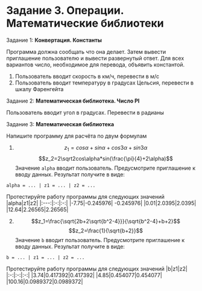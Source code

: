 # Задание 3. Операции. Математические библиотеки

Задание 1: __Конвертация. Константы__

Программа должна сообщать что она делает. Затем вывести приглашение пользователю и вывести развернутый ответ. Для всех вариантов число, необходимое для перевода, объявить константой.

1) Пользователь вводит скорость в км/ч, перевести в м/с
2) Пользователь вводит температуру в градусах Цельсия, перевести в шкалу Фаренгейта

Задание 2: __Математическая библиотека. Число PI__

Пользователь вводит угол в градусах. Перевести в радианы

Задание 3: __Математическая библиотека__

Напишите программу для расчёта по двум формулам
1) $$z_1=cos\alpha+sin\alpha+cos3\alpha+sin3\alpha$$
$$z_2=2\sqrt2cos\alpha*sin(\frac{\pi}{4}+2\alpha)$$
Значение `alpha` вводит пользователь. Предусмотрите приглашение к вводу данных. Результат получите в виде: 

`alpha = ... | z1 = ... | z2 = ...`

Протестируйте работу программы для следующих значений
|alpha|z1|z2|
|:---:|:-:|:-:|
|-7.75|-0.245976| -0.245976|
|0.01|2.0395|2.0395|
|12.64|2.26565|2.26565|

2) $$z_1=\frac{\sqrt{2b+2\sqrt{b^2-4}}}{\sqrt{b^2-4}+b+2}$$
$$z_2=\frac{1}{\sqrt{b+2}}$$
Значение `b` вводит пользователь. Предусмотрите приглашение к вводу данных. Результат получите в виде: 

`b = ... | z1 = ... | z2 = ...`

Протестируйте работу программы для следующих значений
|b|z1|z2|
|:-:|:-:|:-:|
|3.74|0.417392|0.417392|
|4.85|0.454077|0.454077|
|100.16|0.0989372|0.0989372|

